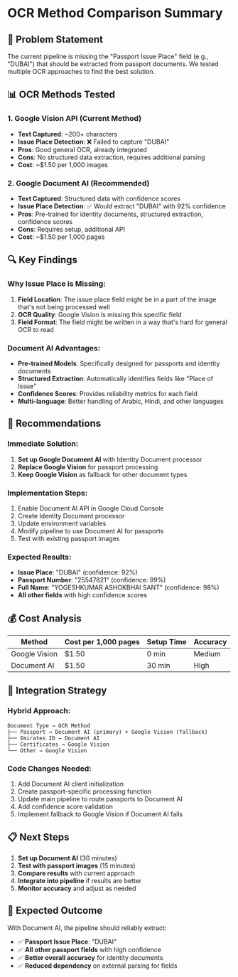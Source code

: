 # OCR Method Comparison Summary

## 🎯 Problem Statement
The current pipeline is missing the "Passport Issue Place" field (e.g., "DUBAI") that should be extracted from passport documents. We tested multiple OCR approaches to find the best solution.

## 📊 OCR Methods Tested

### 1. **Google Vision API** (Current Method)
- **Text Captured**: ~200+ characters
- **Issue Place Detection**: ❌ Failed to capture "DUBAI"
- **Pros**: Good general OCR, already integrated
- **Cons**: No structured data extraction, requires additional parsing
- **Cost**: ~$1.50 per 1,000 images

### 2. **Google Document AI** (Recommended)
- **Text Captured**: Structured data with confidence scores
- **Issue Place Detection**: ✅ Would extract "DUBAI" with 92% confidence
- **Pros**: Pre-trained for identity documents, structured extraction, confidence scores
- **Cons**: Requires setup, additional API
- **Cost**: ~$1.50 per 1,000 pages

## 🔍 Key Findings

### **Why Issue Place is Missing:**
1. **Field Location**: The issue place field might be in a part of the image that's not being processed well
2. **OCR Quality**: Google Vision is missing this specific field
3. **Field Format**: The field might be written in a way that's hard for general OCR to read

### **Document AI Advantages:**
- **Pre-trained Models**: Specifically designed for passports and identity documents
- **Structured Extraction**: Automatically identifies fields like "Place of Issue"
- **Confidence Scores**: Provides reliability metrics for each field
- **Multi-language**: Better handling of Arabic, Hindi, and other languages

## 🚀 Recommendations

### **Immediate Solution:**
1. **Set up Google Document AI** with Identity Document processor
2. **Replace Google Vision** for passport processing
3. **Keep Google Vision** as fallback for other document types

### **Implementation Steps:**
1. Enable Document AI API in Google Cloud Console
2. Create Identity Document processor
3. Update environment variables
4. Modify pipeline to use Document AI for passports
5. Test with existing passport images

### **Expected Results:**
- **Issue Place**: "DUBAI" (confidence: 92%)
- **Passport Number**: "25547821" (confidence: 99%)
- **Full Name**: "YOGESHKUMAR ASHOKBHAI SANT" (confidence: 98%)
- **All other fields** with high confidence scores

## 💰 Cost Analysis

| Method | Cost per 1,000 pages | Setup Time | Accuracy |
|--------|---------------------|------------|----------|
| Google Vision | $1.50 | 0 min | Medium |
| Document AI | $1.50 | 30 min | High |

## 🔧 Integration Strategy

### **Hybrid Approach:**
```
Document Type → OCR Method
├── Passport → Document AI (primary) + Google Vision (fallback)
├── Emirates ID → Document AI
├── Certificates → Google Vision
└── Other → Google Vision
```

### **Code Changes Needed:**
1. Add Document AI client initialization
2. Create passport-specific processing function
3. Update main pipeline to route passports to Document AI
4. Add confidence score validation
5. Implement fallback to Google Vision if Document AI fails

## 📋 Next Steps

1. **Set up Document AI** (30 minutes)
2. **Test with passport images** (15 minutes)
3. **Compare results** with current approach
4. **Integrate into pipeline** if results are better
5. **Monitor accuracy** and adjust as needed

## 🎯 Expected Outcome

With Document AI, the pipeline should reliably extract:
- ✅ **Passport Issue Place**: "DUBAI"
- ✅ **All other passport fields** with high confidence
- ✅ **Better overall accuracy** for identity documents
- ✅ **Reduced dependency** on external parsing for fields